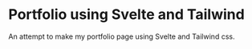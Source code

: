 # Portfolio using Svelte and Tailwind

An attempt to make my portfolio page using Svelte and Tailwind css.
